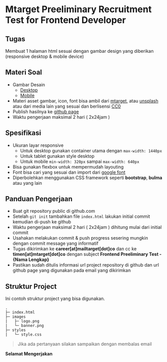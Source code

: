 # Mtarget Preeliminary Recruitment Test for Frontend Developer


## Tugas

Membuat 1 halaman html sesuai dengan gambar design yang diberikan (responsive desktop & mobile device)

## Materi Soal

- Gambar Desain
  - [Desktop](/images/mtarget_pricing_2021-desktop.png)
  - [Mobile](/images/mtarget_pricing_2021-mobile.png)
- Materi asset gambar, icon, font bisa ambil dari [mtarget](https://mtarget.co/), atau [unsplash](https://unsplash.com/) atau dari media lain yang sesuai dan berlisensi [CC0](https://creativecommons.org/share-your-work/public-domain/cc0/)
- Publish hasilnya ke [github page](https://pages.github.com/)
- Waktu pengerjaan maksimal 2 hari ( 2x24jam )

## Spesifikasi

- Ukuran layar responsive
  - Untuk desktop gunakan container utama dengan `max-width: 1440px`
  - Untuk tablet gunakan style desktop
  - Untuk mobile `min-width: 320px` sampai `max-width: 640px`
- Bisa gunakan flexbox untuk mempermudah layouting
- Font bisa cari yang sesuai dan import dari [google font](https://fonts.google.com/)
- Diperbolehkan menggunakan CSS framework seperti **bootstrap**, **bulma** atau yang lain


## Panduan Pengerjaan

- Buat git repository public di github.com
- Setelah `git init` tambahkan file `index.html` lakukan initial commit kemudian di-push ke github
- Waktu pengerjaan maksimal 2 hari ( 2x24jam ) dihitung mulai dari initial commit
- Usahakan melakukan commit & push progress sesering mungkin dengan commit message yang informatif
- Tugas dikirimkan ke **career[at]mailtarget[dot]co** dan cc ke **timen[at]mtarget[dot]co** dengan subject **Frontend Preeliminary Test - {Nama Lengkap}**
- Pastikan sudah ditulis informasi url project repository di github dan url github page yang digunakan pada email yang dikirimkan

  
## Struktur Project

Ini contoh struktur project yang bisa digunakan.
```
.
├─ index.html
├─ images
|   ├─ logo.png
|   └─ banner.png
├─ styles
|   └─ style.css
```

> Jika ada pertanyaan silakan sampaikan dengan membalas email

**Selamat Mengerjakan**